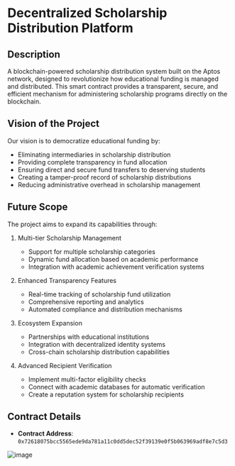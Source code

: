 # Decentralized Scholarship Distribution Platform

## Description
A blockchain-powered scholarship distribution system built on the Aptos network, designed to revolutionize how educational funding is managed and distributed. This smart contract provides a transparent, secure, and efficient mechanism for administering scholarship programs directly on the blockchain.

## Vision of the Project
Our vision is to democratize educational funding by:
- Eliminating intermediaries in scholarship distribution
- Providing complete transparency in fund allocation
- Ensuring direct and secure fund transfers to deserving students
- Creating a tamper-proof record of scholarship distributions
- Reducing administrative overhead in scholarship management

## Future Scope
The project aims to expand its capabilities through:
1. Multi-tier Scholarship Management
   - Support for multiple scholarship categories
   - Dynamic fund allocation based on academic performance
   - Integration with academic achievement verification systems

2. Enhanced Transparency Features
   - Real-time tracking of scholarship fund utilization
   - Comprehensive reporting and analytics
   - Automated compliance and distribution mechanisms

3. Ecosystem Expansion
   - Partnerships with educational institutions
   - Integration with decentralized identity systems
   - Cross-chain scholarship distribution capabilities

4. Advanced Recipient Verification
   - Implement multi-factor eligibility checks
   - Connect with academic databases for automatic verification
   - Create a reputation system for scholarship recipients

## Contract Details
- **Contract Address**: `0x72618075bcc5565ede9da781a11c0dd5dec52f39139e0f5b063969adf8e7c5d3`

![image](https://github.com/user-attachments/assets/498d4bd2-fb4c-4ec1-bac5-ed4798f7f880)

